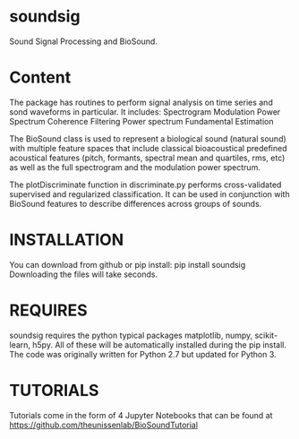 # soundsig
Sound Signal Processing and BioSound.
# Content
The package has routines to perform signal analysis on time series and sond waveforms in particular.  It includes:
 Spectrogram
 Modulation Power Spectrum
 Coherence
 Filtering
 Power spectrum
 Fundamental Estimation

The BioSound class is used to represent a biological sound (natural sound) with multiple feature spaces that include classical bioacoustical predefined acoustical features (pitch, formants, spectral mean and quartiles, rms, etc) as well as the full spectrogram and the modulation power spectrum.  

The plotDiscriminate function in discriminate.py performs cross-validated supervised and regularized classification.  It can be used in conjunction with BioSound features to describe differences across groups of sounds.

# INSTALLATION
You can download from github or pip install:
pip install soundsig
Downloading the files will take seconds.

# REQUIRES
soundsig requires the python typical packages matplotlib, numpy, scikit-learn, h5py.  All of these will be automatically installed during the pip install. 
The code was originally written for Python 2.7 but updated for Python 3.

# TUTORIALS
Tutorials come in the form of 4 Jupyter Notebooks that can be found at https://github.com/theunissenlab/BioSoundTutorial
